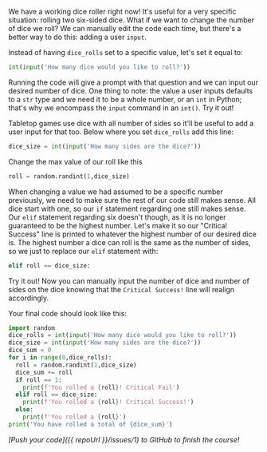We have a working dice roller right now! It's useful for a very specific situation: rolling two six-sided dice. What if we want to change the number of dice we roll? We can manually edit the code each time, but there's a better way to do this: adding a user `input`.

Instead of having `dice_rolls` set to a specific value, let's set it equal to:
```python
int(input('How many dice would you like to roll?'))
```

Running the code will give a prompt with that question and we can input our desired number of dice. One thing to note: the value a user inputs defaults to a `str` type and we need it to be a whole number, or an `int` in Python; that's why we encompass the `input` command in an `int()`. Try it out!

Tabletop games use dice with all number of sides so it'll be useful to add a user input for that too. Below where you set `dice_rolls` add this line:

```python
dice_size = int(input('How many sides are the dice?'))
```

Change the max value of our roll like this
```python
roll = random.randint(1,dice_size)
```

When changing a value we had assumed to be a specific number previously, we need to make sure the rest of our code still makes sense.  All dice start with one, so our `if` statement regarding one still makes sense. Our `elif` statement regarding six doesn't though, as it is no longer guaranteed to be the highest number. Let's make it so our "Critical Success" line is printed to whatever the highest number of our desired dice is. The highest number a dice can roll is the same as the number of sides, so we just to replace our `elif` statement with:

```python
elif roll == dice_size:
```

Try it out! Now you can manually input the number of dice and number of sides on the dice knowing that the `Critical Success!` line will realign accordingly. 

Your final code should look like this:

```python
import random
dice_rolls = int(input('How many dice would you like to roll?'))
dice_size = int(input('How many sides are the dice?'))
dice_sum = 0
for i in range(0,dice_rolls):
  roll = random.randint(1,dice_size)
  dice_sum += roll
  if roll == 1:
    print(f'You rolled a {roll}! Critical Fail')
  elif roll == dice_size:
    print(f'You rolled a {roll}! Critical Success!')
  else:
    print(f'You rolled a {roll}')
print('You have rolled a total of {dice_sum}')
```
*[Push your code]({{ repoUrl }}/issues/1) to GitHub to finish the course!*